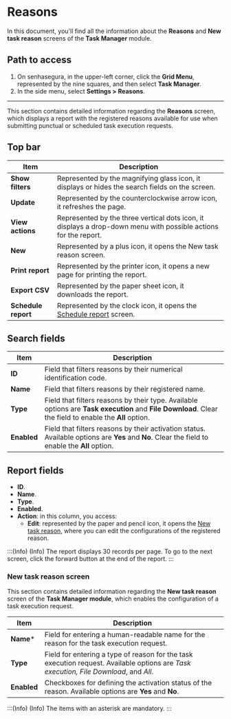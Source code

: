 # Reasons

In this document, you'll find all the information about the **Reasons** and **New task reason** screens of the **Task Manager** module.

## Path to access
1. On senhasegura, in the upper-left corner, click the **Grid Menu**, represented by the nine squares, and then select **Task Manager**.
2. In the side menu, select **Settings  >  Reasons**.

---
This section contains detailed information regarding the **Reasons** screen, which displays a report with the registered reasons available for use when submitting punctual or scheduled task execution requests.  


## Top bar

| **Item** | **Description**|
|----|----|
| **Show filters** | Represented by the magnifying glass icon, it displays or hides the search fields on the screen. |
| **Update**| Represented by the counterclockwise arrow icon, it refreshes the page.|
| **View actions** | Represented by the three vertical dots icon, it displays a drop-down menu with possible actions for the report. |
| **New**| Represented by a plus icon, it opens the New task reason screen. |
| **Print report** | Represented by the printer icon, it opens a new page for printing the report.                                 |
| **Export CSV** | Represented by the paper sheet icon, it downloads the report. |
| **Schedule report** | Represented by the clock icon, it opens the [Schedule report](/v3-32/docs/general-information-how-to-issue-download-and-schedule-device-reports) screen. |

## Search fields

| **Item** | **Description** |
|----|----|
| **ID**   | Field that filters reasons by their numerical identification code. |
| **Name** | Field that filters reasons by their registered name.|
| **Type** | Field that filters reasons by their type. Available options are **Task execution** and **File Download**.  Clear the field to enable the **All** option.|
| **Enabled** | Field that filters reasons by their activation status. Available options are **Yes** and **No**.  Clear the field to enable the **All** option.|

## Report fields
- **ID**.
- **Name**.
- **Type**.
- **Enabled**.
- **Action**: in this column, you access:
  - **Edit**: represented by the paper and pencil icon, it opens the [New task reason](/v3-32/docs/task-manager-reasons#new-task-reason-screen), where you can edit the configurations of the registered reason.


:::(Info) (Info)
The report displays 30 records per page. To go to the next screen, click the forward button at the end of the report.
:::

### New task reason screen

This section contains detailed information regarding the **New task reason** screen of the **Task Manager module**, which enables the configuration of a task execution request.



| **Item** | **Description** |
|----|----|
| **Name*** | Field for entering a human-readable name for the reason for the task execution request.|
| **Type** | Field for entering a type of reason for the task execution request. Available options are *Task execution, File Download*, and *All*. |
| **Enabled** | Checkboxes for defining the activation status of the reason. Available options are **Yes** and **No**.  |

:::(Info) (Info)
The items with an asterisk are mandatory.
:::
